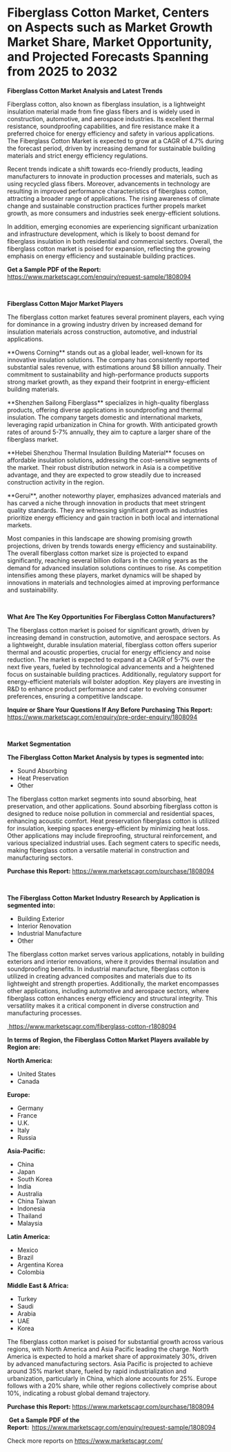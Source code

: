 <p><h1>Fiberglass Cotton Market, Centers on Aspects such as Market Growth Market Share, Market Opportunity, and Projected Forecasts Spanning from 2025 to 2032</h1></p><p><strong>Fiberglass Cotton Market Analysis and Latest Trends</strong></p>
<p><p>Fiberglass cotton, also known as fiberglass insulation, is a lightweight insulation material made from fine glass fibers and is widely used in construction, automotive, and aerospace industries. Its excellent thermal resistance, soundproofing capabilities, and fire resistance make it a preferred choice for energy efficiency and safety in various applications. The Fiberglass Cotton Market is expected to grow at a CAGR of 4.7% during the forecast period, driven by increasing demand for sustainable building materials and strict energy efficiency regulations.</p><p>Recent trends indicate a shift towards eco-friendly products, leading manufacturers to innovate in production processes and materials, such as using recycled glass fibers. Moreover, advancements in technology are resulting in improved performance characteristics of fiberglass cotton, attracting a broader range of applications. The rising awareness of climate change and sustainable construction practices further propels market growth, as more consumers and industries seek energy-efficient solutions.</p><p>In addition, emerging economies are experiencing significant urbanization and infrastructure development, which is likely to boost demand for fiberglass insulation in both residential and commercial sectors. Overall, the fiberglass cotton market is poised for expansion, reflecting the growing emphasis on energy efficiency and sustainable building practices.</p></p>
<p><strong>Get a Sample PDF of the Report:&nbsp;</strong> <a href="https://www.marketscagr.com/enquiry/request-sample/1808094?utm_campaign=2194&utm_medium=2&utm_source=Github&utm_content=ia&utm_term=28022025&utm_id=fiberglass-cotton">https://www.marketscagr.com/enquiry/request-sample/1808094</a></p>
<p>&nbsp;</p>
<p><strong>Fiberglass Cotton Major Market Players</strong></p>
<p><p>The fiberglass cotton market features several prominent players, each vying for dominance in a growing industry driven by increased demand for insulation materials across construction, automotive, and industrial applications.</p><p>**Owens Corning** stands out as a global leader, well-known for its innovative insulation solutions. The company has consistently reported substantial sales revenue, with estimations around $8 billion annually. Their commitment to sustainability and high-performance products supports strong market growth, as they expand their footprint in energy-efficient building materials.</p><p>**Shenzhen Sailong Fiberglass** specializes in high-quality fiberglass products, offering diverse applications in soundproofing and thermal insulation. The company targets domestic and international markets, leveraging rapid urbanization in China for growth. With anticipated growth rates of around 5-7% annually, they aim to capture a larger share of the fiberglass market.</p><p>**Hebei Shenzhou Thermal Insulation Building Material** focuses on affordable insulation solutions, addressing the cost-sensitive segments of the market. Their robust distribution network in Asia is a competitive advantage, and they are expected to grow steadily due to increased construction activity in the region.</p><p>**Gerui**, another noteworthy player, emphasizes advanced materials and has carved a niche through innovation in products that meet stringent quality standards. They are witnessing significant growth as industries prioritize energy efficiency and gain traction in both local and international markets.</p><p>Most companies in this landscape are showing promising growth projections, driven by trends towards energy efficiency and sustainability. The overall fiberglass cotton market size is projected to expand significantly, reaching several billion dollars in the coming years as the demand for advanced insulation solutions continues to rise. As competition intensifies among these players, market dynamics will be shaped by innovations in materials and technologies aimed at improving performance and sustainability.</p></p>
<p>&nbsp;</p>
<p><strong>What Are The Key Opportunities For Fiberglass Cotton Manufacturers?</strong></p>
<p><p>The fiberglass cotton market is poised for significant growth, driven by increasing demand in construction, automotive, and aerospace sectors. As a lightweight, durable insulation material, fiberglass cotton offers superior thermal and acoustic properties, crucial for energy efficiency and noise reduction. The market is expected to expand at a CAGR of 5-7% over the next five years, fueled by technological advancements and a heightened focus on sustainable building practices. Additionally, regulatory support for energy-efficient materials will bolster adoption. Key players are investing in R&D to enhance product performance and cater to evolving consumer preferences, ensuring a competitive landscape.</p></p>
<p><strong>Inquire or Share Your Questions If Any Before Purchasing This Report:</strong> <a href="https://www.marketscagr.com/enquiry/pre-order-enquiry/1808094?utm_campaign=2194&utm_medium=2&utm_source=Github&utm_content=ia&utm_term=28022025&utm_id=fiberglass-cotton">https://www.marketscagr.com/enquiry/pre-order-enquiry/1808094</a></p>
<p>&nbsp;</p>
<p><strong>Market Segmentation</strong></p>
<p><strong>The Fiberglass Cotton Market Analysis by types is segmented into:</strong></p>
<p><ul><li>Sound Absorbing</li><li>Heat Preservation</li><li>Other</li></ul></p>
<p><p>The fiberglass cotton market segments into sound absorbing, heat preservation, and other applications. Sound absorbing fiberglass cotton is designed to reduce noise pollution in commercial and residential spaces, enhancing acoustic comfort. Heat preservation fiberglass cotton is utilized for insulation, keeping spaces energy-efficient by minimizing heat loss. Other applications may include fireproofing, structural reinforcement, and various specialized industrial uses. Each segment caters to specific needs, making fiberglass cotton a versatile material in construction and manufacturing sectors.</p></p>
<p><strong>Purchase this Report:&nbsp;</strong><a href="https://www.marketscagr.com/purchase/1808094?utm_campaign=2194&utm_medium=2&utm_source=Github&utm_content=ia&utm_term=28022025&utm_id=fiberglass-cotton">https://www.marketscagr.com/purchase/1808094</a></p>
<p>&nbsp;</p>
<p><strong>The Fiberglass Cotton Market Industry Research by Application is segmented into:</strong></p>
<p><ul><li>Building Exterior</li><li>Interior Renovation</li><li>Industrial Manufacture</li><li>Other</li></ul></p>
<p><p>The fiberglass cotton market serves various applications, notably in building exteriors and interior renovations, where it provides thermal insulation and soundproofing benefits. In industrial manufacture, fiberglass cotton is utilized in creating advanced composites and materials due to its lightweight and strength properties. Additionally, the market encompasses other applications, including automotive and aerospace sectors, where fiberglass cotton enhances energy efficiency and structural integrity. This versatility makes it a critical component in diverse construction and manufacturing processes.</p></p>
<p><a href="https://www.marketscagr.com/fiberglass-cotton-r1808094?utm_campaign=2194&utm_medium=2&utm_source=Github&utm_content=ia&utm_term=28022025&utm_id=fiberglass-cotton">&nbsp;https://www.marketscagr.com/fiberglass-cotton-r1808094</a></p>
<p><strong>In terms of Region, the Fiberglass Cotton Market Players available by Region are:</strong></p>
<p>
    <p> <strong> North America: </strong>
        <ul>
            <li>United States</li>
            <li>Canada</li>
        </ul>
        </p> 
    <p> <strong> Europe: </strong>
        <ul>
            <li>Germany</li>
            <li>France</li>
            <li>U.K.</li>
            <li>Italy</li>
            <li>Russia</li>
        </ul>
        </p> 
    <p> <strong> Asia-Pacific: </strong>
        <ul>
            <li>China</li>
            <li>Japan</li>
            <li>South Korea</li>
            <li>India</li>
            <li>Australia</li>
            <li>China Taiwan</li>
            <li>Indonesia</li>
            <li>Thailand</li>
            <li>Malaysia</li>
        </ul>
        </p> 
    <p> <strong> Latin America: </strong>
        <ul>
            <li>Mexico</li>
            <li>Brazil</li>
            <li>Argentina Korea</li>
            <li>Colombia</li>
        </ul>
        </p> 
    <p> <strong> Middle East & Africa: </strong>
        <ul>
            <li>Turkey</li>
            <li>Saudi</li>
            <li>Arabia</li>
            <li>UAE</li>
            <li>Korea</li>
        </ul>
    </p>
    </p>
<p><p>The fiberglass cotton market is poised for substantial growth across various regions, with North America and Asia Pacific leading the charge. North America is expected to hold a market share of approximately 30%, driven by advanced manufacturing sectors. Asia Pacific is projected to achieve around 35% market share, fueled by rapid industrialization and urbanization, particularly in China, which alone accounts for 25%. Europe follows with a 20% share, while other regions collectively comprise about 10%, indicating a robust global demand trajectory.</p></p>
<p><strong>Purchase this Report: </strong><a href="https://www.marketscagr.com/purchase/1808094?utm_campaign=2194&utm_medium=2&utm_source=Github&utm_content=ia&utm_term=28022025&utm_id=fiberglass-cotton">https://www.marketscagr.com/purchase/1808094</a></p>
<p>&nbsp;<strong>Get a Sample PDF of the Report:&nbsp;&nbsp;</strong><a href="https://www.marketscagr.com/enquiry/request-sample/1808094?utm_campaign=2194&utm_medium=2&utm_source=Github&utm_content=ia&utm_term=28022025&utm_id=fiberglass-cotton">https://www.marketscagr.com/enquiry/request-sample/1808094</a></p>
<p><strong></strong></p>
<p>Check more reports on <a href="https://www.marketscagr.com/?utm_campaign=2194&utm_medium=2&utm_source=Github&utm_content=ia&utm_term=28022025&utm_id=fiberglass-cotton">https://www.marketscagr.com/</a></p>